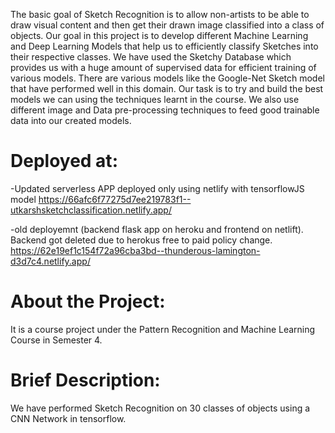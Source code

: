 The basic goal of Sketch Recognition is to allow non-artists to be able to draw visual content and then get their drawn image classified into a class of objects. Our goal in this project is to develop different Machine Learning and Deep Learning Models that help us to efficiently classify Sketches into their respective classes. We have used the Sketchy Database which provides us with a huge amount of supervised data for efficient training of various models. 
There are various models like the Google-Net Sketch model that have performed well in this domain. Our task is to try and build the best models we can using the techniques learnt in the course. We also use different image and Data pre-processing techniques to feed good trainable data into our created models. 


# Deployed at:
-Updated  serverless APP deployed only using netlify with tensorflowJS model
https://66afc6f77275d7ee219783f1--utkarshsketchclassification.netlify.app/

-old deployemnt (backend flask app on heroku and frontend on netlift). Backend got deleted due to herokus free to paid policy change.
https://62e19ef1c154f72a96cba3bd--thunderous-lamington-d3d7c4.netlify.app/

# About the Project:
It is a course project under the Pattern Recognition and Machine Learning Course in Semester 4.

# Brief Description:
We have performed Sketch Recognition on 30 classes of objects using a CNN Network in tensorflow.

